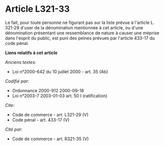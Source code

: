 # Article L321-33

Le fait, pour toute personne ne figurant pas sur la liste prévue à l'article L. 321-29 d'user de la dénomination mentionnée à
cet article, ou d'une dénomination présentant une ressemblance de nature à causer une méprise dans l'esprit du public, est
puni des peines prévues par l'article 433-17 du code pénal.

**Liens relatifs à cet article**

_Anciens textes_:

  - Loi n°2000-642 du 10 juillet 2000 - art. 35 (Ab)

_Codifié par_:

  - Ordonnance 2000-912 2000-09-18
  - Loi n°2003-7 2003-01-03 art. 50 I (ratification)

_Cite_:

  - Code de commerce - art. L321-29 (V)
  - Code pénal - art. 433-17 (V)

_Cité par_:

  - Code de commerce - art. R321-35 (V)
